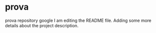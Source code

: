 # prova
prova repository google
I am editing the README file. Adding some more details about the project description.
